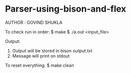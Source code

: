 # Parser-using-bison-and-flex

AUTHOR : GOVIND SHUKLA

To check run in order:
$ make
$ ./a.out <input_file>

Output:
1) Output will be stored in bison output.txt
2) Message will print on stdout

To reset everything:
$ make clean
